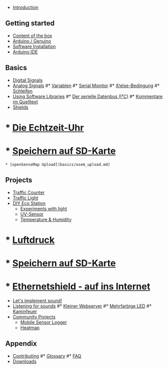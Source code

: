 * [Introduction](README.md)

## Getting started
* [Content of the box](getting_started/box_content.md)
* [Arduino / Genuino](getting_started/arduino_board.md)
* [Software Installation](getting_started/software_installation.md)
* [Arduino IDE](getting_started/arduino_ide.md)

## Basics
* [Digital Signals](basics/digital_signals.md)
* [Analog Signals](basics/analog_signals.md)
#* [Variablen](basics/variables.md)
#* [Serial Monitor](basics/serial_monitor.md)
#* [if/else-Bedingung](basics/if_else.md)
#* [Schleifen](grundlagen/schleifen.md)
* [Using Software Libraries](basics/software_libraries.md)
#* [Der serielle Datenbus (I²C)](basics/i2c.md)
#* [Kommentare im Quelltext](basics/comments.md)
* [Shields](basics/shields.md)
#    * [Die Echtzeit-Uhr](grundlagen/uhr.md)
#    * [Speichern auf SD-Karte](grundlagen/datenlogger.md)
    * [openSenseMap Upload](basics/osem_upload.md)

## Projects
* [Traffic Counter](projects/traffic_counter.md)
* [Traffic Light](projects/traffic_light.md)
* [DIY Eco Station](projects/eco_station/README.md)
    * [Experiments with light](projects/eco_station/experiments_with_light.md)
    * [UV-Sensor](projects/eco_station/uv_sensor.md)
    * [Temperature & Humidity](projects/eco_station/temp_humidity.md)
#    * [Luftdruck]()
#    * [Speichern auf SD-Karte]()
#    * [Ethernetshield - auf ins Internet]()
* [Let's implement sound!](projects/implement_sound.md)
* [Listening for sounds](projects/listening_for_sounds.md)
#* [Kleiner Webserver]()
#* [Mehrfarbige LED]()
#* [Kaminfeuer]()
* [Community Projects](community_projects/README.md)
    * [Mobile Sensor Logger](community_projects/Tutorial_ArduinoWeatherStation.md)
    * [Heatmap](community_projects/Tutorial_HeatmapCampusDiepenbeek.md)

## Appendix
* [Contributing](contributing.md)
#* [Glossary](GLOSSARY.md)
#* [FAQ](faq.md)
* [Downloads](downloads.md)
